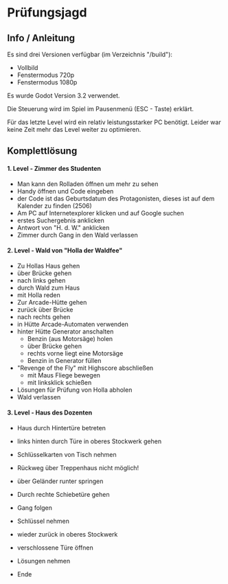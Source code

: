 # Prüfungsjagd


## Info / Anleitung

Es sind drei Versionen verfügbar (im Verzeichnis "/build"):

- Vollbild
- Fenstermodus 720p
- Fenstermodus 1080p

Es wurde Godot Version 3.2 verwendet.

Die Steuerung wird im Spiel im Pausenmenü (ESC - Taste) erklärt.

Für das letzte Level wird ein relativ leistungsstarker PC benötigt.
Leider war keine Zeit mehr das Level weiter zu optimieren.



## Komplettlösung

#### 1. Level - Zimmer des Studenten
- Man kann den Rolladen öffnen um mehr zu sehen
- Handy öffnen und Code eingeben
 - der Code ist das Geburtsdatum des Protagonisten, dieses ist auf dem Kalender zu finden (2506)
- Am PC auf Internetexplorer klicken und auf Google suchen
 - erstes Suchergebnis anklicken
 - Antwort von "H. d. W." anklicken
- Zimmer durch Gang in den Wald verlassen


#### 2. Level - Wald von "Holla der Waldfee"
- Zu Hollas Haus gehen
 - über Brücke gehen
 - nach links gehen
 - durch Wald zum Haus
 - mit Holla reden
- Zur Arcade-Hütte gehen
 - zurück über Brücke
 - nach rechts gehen
- in Hütte Arcade-Automaten verwenden
 - hinter Hütte Generator anschalten
 	- Benzin (aus Motorsäge) holen
	- über Brücke gehen
	- rechts vorne liegt eine Motorsäge
	- Benzin in Generator füllen
 - "Revenge of the Fly" mit Highscore abschließen
 	- mit Maus Fliege bewegen
	- mit linksklick schießen
- Lösungen für Prüfung von Holla abholen
- Wald verlassen


#### 3. Level - Haus des Dozenten
- Haus durch Hintertüre betreten
- links hinten durch Türe in oberes Stockwerk gehen
- Schlüsselkarten von Tisch nehmen
- Rückweg über Treppenhaus nicht möglich!
 - über Geländer runter springen
- Durch rechte Schiebetüre gehen
 - Gang folgen
- Schlüssel nehmen
- wieder zurück in oberes Stockwerk
- verschlossene Türe öffnen
- Lösungen nehmen

- Ende